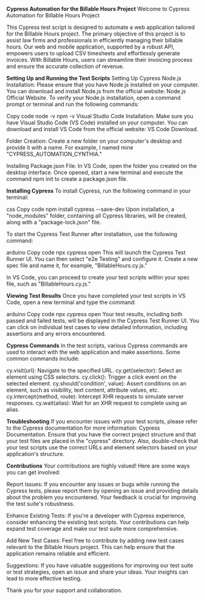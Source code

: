 **Cypress Automation for the Billable Hours Project**
Welcome to Cypress Automation for Billable Hours Project

This Cypress test script is designed to automate a web application tailored for the Billable Hours project. The primary objective of this project is to assist law firms and professionals in efficiently managing their billable hours. Our web and mobile application, supported by a robust API, empowers users to upload CSV timesheets and effortlessly generate invoices. With Billable Hours, users can streamline their invoicing process and ensure the accurate collection of revenue.

**Setting Up and Running the Test Scripts**
Setting Up Cypress
Node.js Installation: Please ensure that you have Node.js installed on your computer. You can download and install Node.js from the official website: Node.js Official Website. To verify your Node.js installation, open a command prompt or terminal and run the following commands:

Copy code
node -v
npm -v
Visual Studio Code Installation: Make sure you have Visual Studio Code (VS Code) installed on your computer. You can download and install VS Code from the official website: VS Code Download.

Folder Creation: Create a new folder on your computer's desktop and provide it with a name. For example, I named mine "CYPRESS_AUTOMATION_CYNTHIA."

Installing Package.json File: In VS Code, open the folder you created on the desktop interface. Once opened, start a new terminal and execute the command npm init to create a package.json file.

**Installing Cypress**
To install Cypress, run the following command in your terminal:

css
Copy code
npm install cypress --save-dev
Upon installation, a "node_modules" folder, containing all Cypress libraries, will be created, along with a "package-lock.json" file.

To start the Cypress Test Runner after installation, use the following command:

arduino
Copy code
npx cypress open
This will launch the Cypress Test Runner UI. You can then select "e2e Testing" and configure it. Create a new spec file and name it, for example, "BillableHours.cy.js."

In VS Code, you can proceed to create your test scripts within your spec file, such as "BillableHours.cy.js."

**Viewing Test Results**
Once you have completed your test scripts in VS Code, open a new terminal and type the command:

arduino
Copy code
npx cypress open
Your test results, including both passed and failed tests, will be displayed in the Cypress Test Runner UI. You can click on individual test cases to view detailed information, including assertions and any errors encountered.

**Cypress Commands**
In the test scripts, various Cypress commands are used to interact with the web application and make assertions. Some common commands include:

cy.visit(url): Navigate to the specified URL.
cy.get(selector): Select an element using CSS selectors.
cy.click(): Trigger a click event on the selected element.
cy.should('condition', value): Assert conditions on an element, such as visibility, text content, attribute values, etc.
cy.intercept(method, route): Intercept XHR requests to simulate server responses.
cy.wait(alias): Wait for an XHR request to complete using an alias.

**Troubleshooting**
If you encounter issues with your test scripts, please refer to the Cypress documentation for more information: Cypress Documentation. Ensure that you have the correct project structure and that your test files are placed in the "cypress" directory. Also, double-check that your test scripts use the correct URLs and element selectors based on your application's structure.

**Contributions**
Your contributions are highly valued! Here are some ways you can get involved:

Report Issues: If you encounter any issues or bugs while running the Cypress tests, please report them by opening an issue and providing details about the problem you encountered. Your feedback is crucial for improving the test suite's robustness.

Enhance Existing Tests: If you're a developer with Cypress experience, consider enhancing the existing test scripts. Your contributions can help expand test coverage and make our test suite more comprehensive.

Add New Test Cases: Feel free to contribute by adding new test cases relevant to the Billable Hours project. This can help ensure that the application remains reliable and efficient.

Suggestions: If you have valuable suggestions for improving our test suite or test strategies, open an issue and share your ideas. Your insights can lead to more effective testing.

Thank you for your support and collaboration.
